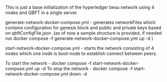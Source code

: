 This is just a base initialization of the hyperledger besu network using 4 nodes and QBFT in a single server.


generate-network-docker-compose.yml - generates networkFiles which contains configuration for genesis block and public and private keys based on qbftConfigFile.json .(as of now a sample structure is provided, if needed run docker compose -f generate-network-docker-compose.yml up -d )



start-network-docker-compose.yml - starts the network consisting of 4 nodes which one node is boot-node to establish connect between peers.

To start the network - docker compose -f start-network-docker-compose.yml up -d
To stop the network - docker compose -f start-network-docker-compose.yml down -d
